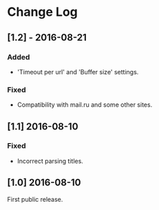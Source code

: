 # Change Log

## [1.2] - 2016-08-21
### Added
- 'Timeout per url' and 'Buffer size' settings.

### Fixed
- Compatibility with mail.ru and some other sites.

## [1.1] 2016-08-10
### Fixed
- Incorrect parsing titles.

## [1.0] 2016-08-10
First public release.
